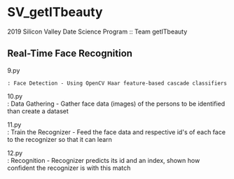 # SV_getITbeauty
2019 Silicon Valley Date Science Program :: Team getITbeauty


## Real-Time Face Recognition 

9.py <br>
<pre><code>: Face Detection - Using OpenCV Haar feature-based cascade classifiers</code></pre>
  
10.py <br>
: Data Gathering - Gather face data (images) of the persons to be identified than create a dataset
  
11.py <br>
: Train the Recognizer - Feed the face data and respective id's of each face to the recognizer so that it can learn
  
12.py <br>
: Recognition - Recognizer predicts its id and an index, shown how confident the recognizer is with this match
